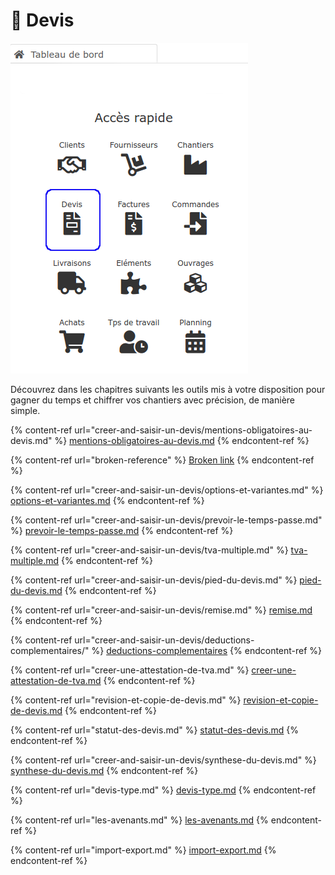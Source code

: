 # 📝 Devis

![](../../.gitbook/assets/devis-acces-rapide.png)



Découvrez dans les chapitres suivants les outils mis à votre disposition pour gagner du temps et chiffrer vos chantiers avec précision, de manière simple.

{% content-ref url="creer-and-saisir-un-devis/mentions-obligatoires-au-devis.md" %}
[mentions-obligatoires-au-devis.md](creer-and-saisir-un-devis/mentions-obligatoires-au-devis.md)
{% endcontent-ref %}

{% content-ref url="broken-reference" %}
[Broken link](broken-reference)
{% endcontent-ref %}

{% content-ref url="creer-and-saisir-un-devis/options-et-variantes.md" %}
[options-et-variantes.md](creer-and-saisir-un-devis/options-et-variantes.md)
{% endcontent-ref %}

{% content-ref url="creer-and-saisir-un-devis/prevoir-le-temps-passe.md" %}
[prevoir-le-temps-passe.md](creer-and-saisir-un-devis/prevoir-le-temps-passe.md)
{% endcontent-ref %}

{% content-ref url="creer-and-saisir-un-devis/tva-multiple.md" %}
[tva-multiple.md](creer-and-saisir-un-devis/tva-multiple.md)
{% endcontent-ref %}

{% content-ref url="creer-and-saisir-un-devis/pied-du-devis.md" %}
[pied-du-devis.md](creer-and-saisir-un-devis/pied-du-devis.md)
{% endcontent-ref %}

{% content-ref url="creer-and-saisir-un-devis/remise.md" %}
[remise.md](creer-and-saisir-un-devis/remise.md)
{% endcontent-ref %}

{% content-ref url="creer-and-saisir-un-devis/deductions-complementaires/" %}
[deductions-complementaires](creer-and-saisir-un-devis/deductions-complementaires/)
{% endcontent-ref %}

{% content-ref url="creer-une-attestation-de-tva.md" %}
[creer-une-attestation-de-tva.md](creer-une-attestation-de-tva.md)
{% endcontent-ref %}

{% content-ref url="revision-et-copie-de-devis.md" %}
[revision-et-copie-de-devis.md](revision-et-copie-de-devis.md)
{% endcontent-ref %}

{% content-ref url="statut-des-devis.md" %}
[statut-des-devis.md](statut-des-devis.md)
{% endcontent-ref %}

{% content-ref url="creer-and-saisir-un-devis/synthese-du-devis.md" %}
[synthese-du-devis.md](creer-and-saisir-un-devis/synthese-du-devis.md)
{% endcontent-ref %}

{% content-ref url="devis-type.md" %}
[devis-type.md](devis-type.md)
{% endcontent-ref %}

{% content-ref url="les-avenants.md" %}
[les-avenants.md](les-avenants.md)
{% endcontent-ref %}

{% content-ref url="import-export.md" %}
[import-export.md](import-export.md)
{% endcontent-ref %}
